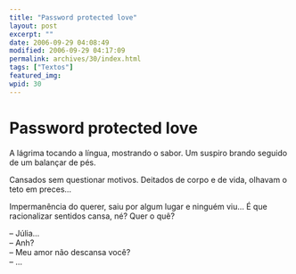 ```yaml
---
title: "Password protected love"
layout: post
excerpt: ""
date: 2006-09-29 04:08:49
modified: 2006-09-29 04:17:09
permalink: archives/30/index.html
tags: ["Textos"]
featured_img: 
wpid: 30
---
```


# Password protected love

A lágrima tocando a língua, mostrando o sabor. Um suspiro brando seguido de um balançar de pés.

Cansados sem questionar motivos. Deitados de corpo e de vida, olhavam o teto em preces…

Impermanência do querer, saiu por algum lugar e ninguém viu… É que racionalizar sentidos cansa, né? Quer o quê?

– Júlia…  
– Anh?  
– Meu amor não descansa você?  
– …